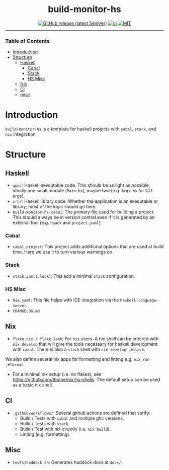 <div align="center">

# build-monitor-hs

[![GitHub release (latest SemVer)](https://img.shields.io/github/v/release/tbidne/build-monitor-hs?include_prereleases&sort=semver)](https://github.com/tbidne/build-monitor-hs/releases/)
[![ci](http://img.shields.io/github/actions/workflow/status/tbidne/build-monitor-hs/ci.yaml?branch=main)](https://github.com/tbidne/build-monitor-hs/actions/workflows/ci.yaml)
[![MIT](https://img.shields.io/github/license/tbidne/build-monitor-hs?color=blue)](https://opensource.org/licenses/MIT)

</div>

---

### Table of Contents
- [Introduction](#introduction)
- [Structure](#structure)
  - [Haskell](#haskell)
    - [Cabal](#cabal)
    - [Stack](#stack)
    - [HS Misc](#hs-misc)
  - [Nix](#nix)
  - [CI](#ci)
  - [misc](#misc)

# Introduction

`build-monitor-hs` is a template for haskell projects with `cabal`, `stack`, and `nix` integration.

# Structure

## Haskell

* `app/`: Haskell executable code. This should be as light as possible, ideally one small module (`Main.hs`), maybe two (e.g. `Args.hs` for CLI args).
* `src/`: Haskell library code. Whether the application is an executable or library, most of the logic should go here.
* `build-monitor-hs.cabal`: The primary file used for building a project. This should always be in version control even if it is generated by an external tool (e.g. `hpack` and `project.yaml`).

### Cabal

* `cabal.project`: This project adds additional options that are used at build time. Here we use it to turn various warnings on.

### Stack

* `stack.yaml(.lock)`: This add a minimal `stack` configuration.

### HS Misc

* `hie.yaml`: This file helps with IDE integration via the `haskell-language-server`.
* `CHANGELOG.md`

## Nix

* `flake.nix / flake.lock`: For `nix` users. A nix shell can be entered with `nix develop` that will give the tools necessary for haskell development with `cabal`. There is also a `stack` shell with `nix develop .#stack`.

We also define several nix apps for formatting and linting e.g. `nix run .#format`.

* For a minimal nix setup (i.e. no flakes), see https://github.com/tbidne/nix-hs-shells. The default setup can be used as a basic nix shell.

## CI

* `.github/workflows/`: Several github actions are defined that verify:
  * Build / Tests with `cabal` and multiple ghc versions.
  * Build / Tests with `stack`.
  * Build / Test with nix directly (i.e. `nix build`).
  * Linting (e.g. formatting).

## Misc

* `tools/haddock.sh`: Generates haddock docs at `docs/`.
